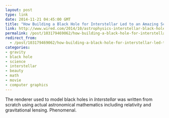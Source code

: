 ```yaml
---
layout: post
type: link
date: 2014-11-21 04:45:00 GMT
title: "How Building a Black Hole for Interstellar Led to an Amazing Scientific Discovery"
link: http://www.wired.com/2014/10/astrophysics-interstellar-black-hole/
permalink: /post/103179469062/how-building-a-black-hole-for-interstellar-led-to
redirect_from: 
  - /post/103179469062/how-building-a-black-hole-for-interstellar-led-to
categories:
- gravity
- black hole
- science
- interstellar
- beauty
- math
- movie
- computer graphics
---
```

<p>The renderer used to model black holes in <i>Interstellar</i> was written from scratch using actual astronomical mathematics including relativity and gravitational lensing. Phenomenal.</p>